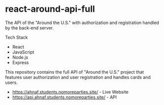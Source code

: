 # react-around-api-full
The API of the "Around the U.S." with authorization and registration handled by the back-end server.

Tech Stack
* React
* JavaScript
* Node.js
* Express

This repository contains the full API of "Around the U.S." project that features user authorization and user registration and handles cards and users. 
* https://ahnaf.students.nomoreparties.site/ - Live Website
* https://api.ahnaf.students.nomoreparties.site/ - API
